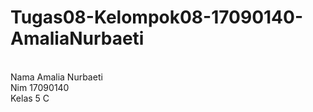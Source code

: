 # Tugas08-Kelompok08-17090140-AmaliaNurbaeti
<br>
Nama Amalia Nurbaeti
<br>
Nim 17090140
<br>
Kelas 5 C
